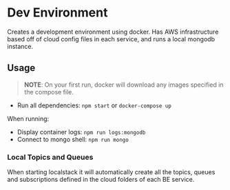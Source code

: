 # Dev Environment

Creates a development environment using docker.
Has AWS infrastructure based off of cloud config files in each service, and runs a local mongodb instance.

## Usage

> **NOTE**: On your first run, docker will download any images specified in the compose file.

- Run all dependencies: `npm start` or `docker-compose up`

When running:

- Display container logs: `npm run logs:mongodb`
- Connect to mongo shell: `npm run mongo`

### Local Topics and Queues

When starting localstack it will automatically create all the topics, queues and subscriptions defined in the cloud folders of each BE service.
